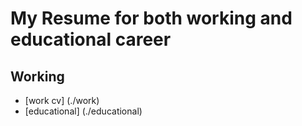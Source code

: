 # My Resume for both working and educational career

## Working

- [work cv] (./work)
- [educational] (./educational)
  